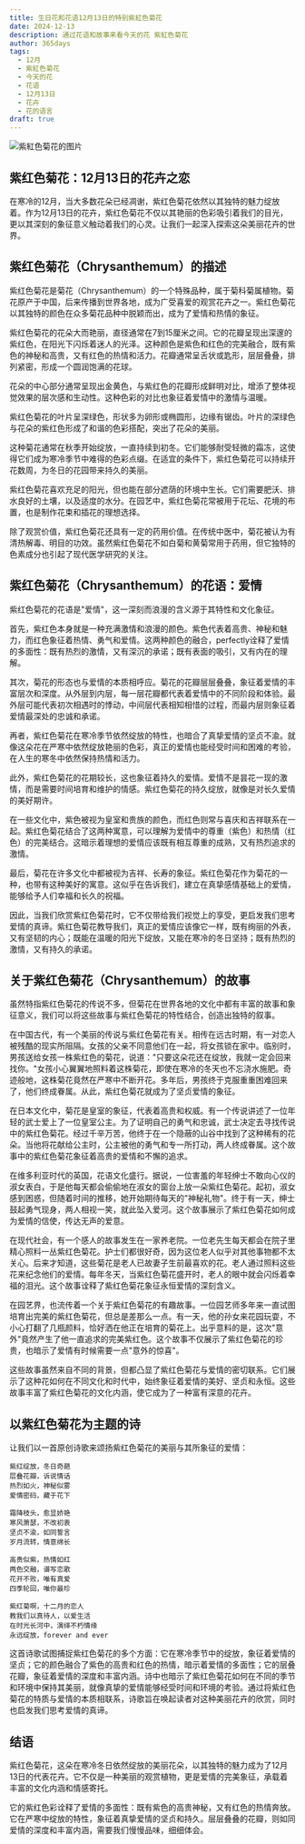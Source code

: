 ```yaml
---
title: 生日花和花语12月13日的特别紫紅色菊花
date: 2024-12-13
description: 通过花语和故事来看今天的花 紫紅色菊花
author: 365days
tags:
  - 12月
  - 紫紅色菊花
  - 今天的花
  - 花语
  - 12月13日
  - 花卉
  - 花的语言
draft: true
---
```



![紫紅色菊花的图片](#center)


## 紫红色菊花：12月13日的花卉之恋

在寒冷的12月，当大多数花朵已经凋谢，紫红色菊花依然以其独特的魅力绽放着。作为12月13日的花卉，紫红色菊花不仅以其艳丽的色彩吸引着我们的目光，更以其深刻的象征意义触动着我们的心灵。让我们一起深入探索这朵美丽花卉的世界。

## 紫红色菊花（Chrysanthemum）的描述

紫红色菊花是菊花（Chrysanthemum）的一个特殊品种，属于菊科菊属植物。菊花原产于中国，后来传播到世界各地，成为广受喜爱的观赏花卉之一。紫红色菊花以其独特的颜色在众多菊花品种中脱颖而出，成为了爱情和热情的象征。

紫红色菊花的花朵大而艳丽，直径通常在7到15厘米之间。它的花瓣呈现出深邃的紫红色，在阳光下闪烁着迷人的光泽。这种颜色是紫色和红色的完美融合，既有紫色的神秘和高贵，又有红色的热情和活力。花瓣通常呈舌状或匙形，层层叠叠，排列紧密，形成一个圆润饱满的花球。

花朵的中心部分通常呈现出金黄色，与紫红色的花瓣形成鲜明对比，增添了整体视觉效果的层次感和生动性。这种色彩的对比也象征着爱情中的激情与温暖。

紫红色菊花的叶片呈深绿色，形状多为卵形或椭圆形，边缘有锯齿。叶片的深绿色与花朵的紫红色形成了和谐的色彩搭配，突出了花朵的美丽。

这种菊花通常在秋季开始绽放，一直持续到初冬。它们能够耐受轻微的霜冻，这使得它们成为寒冷季节中难得的色彩点缀。在适宜的条件下，紫红色菊花可以持续开花数周，为冬日的花园带来持久的美丽。

紫红色菊花喜欢充足的阳光，但也能在部分遮荫的环境中生长。它们需要肥沃、排水良好的土壤，以及适度的水分。在园艺中，紫红色菊花常被用于花坛、花境的布置，也是制作花束和插花的理想选择。

除了观赏价值，紫红色菊花还具有一定的药用价值。在传统中医中，菊花被认为有清热解毒、明目的功效。虽然紫红色菊花不如白菊和黄菊常用于药用，但它独特的色素成分也引起了现代医学研究的关注。

## 紫红色菊花（Chrysanthemum）的花语：爱情

紫红色菊花的花语是"爱情"，这一深刻而浪漫的含义源于其特性和文化象征。

首先，紫红色本身就是一种充满激情和浪漫的颜色。紫色代表着高贵、神秘和魅力，而红色象征着热情、勇气和爱情。这两种颜色的融合，perfectly诠释了爱情的多面性：既有热烈的激情，又有深沉的承诺；既有表面的吸引，又有内在的理解。

其次，菊花的形态也与爱情的本质相呼应。菊花的花瓣层层叠叠，象征着爱情的丰富层次和深度。从外层到内层，每一层花瓣都代表着爱情中的不同阶段和体验。最外层可能代表初次相遇时的悸动，中间层代表相知相惜的过程，而最内层则象征着爱情最深处的忠诚和承诺。

再者，紫红色菊花在寒冷季节依然绽放的特性，也暗合了真挚爱情的坚贞不渝。就像这朵花在严寒中依然绽放艳丽的色彩，真正的爱情也能经受时间和困难的考验，在人生的寒冬中依然保持热情和活力。

此外，紫红色菊花的花期较长，这也象征着持久的爱情。爱情不是昙花一现的激情，而是需要时间培育和维护的情感。紫红色菊花的持久绽放，就像是对长久爱情的美好期许。

在一些文化中，紫色被视为皇室和贵族的颜色，而红色则常与喜庆和吉祥联系在一起。紫红色菊花结合了这两种寓意，可以理解为爱情中的尊重（紫色）和热情（红色）的完美结合。这暗示着理想的爱情应该既有相互尊重的成熟，又有热烈追求的激情。

最后，菊花在许多文化中都被视为吉祥、长寿的象征。紫红色菊花作为菊花的一种，也带有这种美好的寓意。这似乎在告诉我们，建立在真挚感情基础上的爱情，能够给予人们幸福和长久的祝福。

因此，当我们欣赏紫红色菊花时，它不仅带给我们视觉上的享受，更启发我们思考爱情的真谛。紫红色菊花教导我们，真正的爱情应该像它一样，既有绚丽的外表，又有坚韧的内心；既能在温暖的阳光下绽放，又能在寒冷的冬日坚持；既有热烈的激情，又有持久的承诺。

## 关于紫红色菊花（Chrysanthemum）的故事

虽然特指紫红色菊花的传说不多，但菊花在世界各地的文化中都有丰富的故事和象征意义，我们可以将这些故事与紫红色菊花的特性结合，创造出独特的叙事。

在中国古代，有一个美丽的传说与紫红色菊花有关。相传在远古时期，有一对恋人被残酷的现实所阻隔。女孩的父亲不同意他们在一起，将女孩锁在家中。临别时，男孩送给女孩一株紫红色的菊花，说道："只要这朵花还在绽放，我就一定会回来找你。"女孩小心翼翼地照料着这株菊花，即使在寒冷的冬天也不忘浇水施肥。奇迹般地，这株菊花竟然在严寒中不断开花。多年后，男孩终于克服重重困难回来了，他们终成眷属。从此，紫红色菊花就成为了坚贞爱情的象征。

在日本文化中，菊花是皇室的象征，代表着高贵和权威。有一个传说讲述了一位年轻的武士爱上了一位皇室公主。为了证明自己的勇气和忠诚，武士决定去寻找传说中的紫红色菊花。经过千辛万苦，他终于在一个隐蔽的山谷中找到了这种稀有的花朵。当他将花献给公主时，公主被他的勇气和专一所打动，两人终成眷属。这个故事中的紫红色菊花象征着高贵的爱情和不懈的追求。

在维多利亚时代的英国，花语文化盛行。据说，一位害羞的年轻绅士不敢向心仪的淑女表白，于是他每天都会偷偷地在淑女的窗台上放一朵紫红色菊花。起初，淑女感到困惑，但随着时间的推移，她开始期待每天的"神秘礼物"。终于有一天，绅士鼓起勇气现身，两人相视一笑，就此坠入爱河。这个故事展示了紫红色菊花如何成为爱情的信使，传达无声的爱意。

在现代社会，有一个感人的故事发生在一家养老院。一位老先生每天都会在院子里精心照料一丛紫红色菊花。护士们都很好奇，因为这位老人似乎对其他事物都不太关心。后来才知道，这些菊花是老人已故妻子生前最喜欢的花。老人通过照料这些花来纪念他们的爱情。每年冬天，当紫红色菊花盛开时，老人的眼中就会闪烁着幸福的泪光。这个故事诠释了紫红色菊花象征永恒爱情的深刻含义。

在园艺界，也流传着一个关于紫红色菊花的有趣故事。一位园艺师多年来一直试图培育出完美的紫红色菊花，但总是差那么一点。有一天，他的孙女来花园玩耍，不小心打翻了几瓶颜料，恰好洒在他正在培育的菊花上。出乎意料的是，这次"意外"竟然产生了他一直追求的完美紫红色。这个故事不仅展示了紫红色菊花的珍贵，也暗示了爱情有时候需要一点"意外的惊喜"。

这些故事虽然来自不同的背景，但都凸显了紫红色菊花与爱情的密切联系。它们展示了这种花如何在不同文化和时代中，始终象征着爱情的美好、坚贞和永恒。这些故事丰富了紫红色菊花的文化内涵，使它成为了一种富有深意的花卉。

## 以紫红色菊花为主题的诗

让我们以一首原创诗歌来颂扬紫红色菊花的美丽与其所象征的爱情：

```
紫红绽放，冬日奇葩
层叠花瓣，诉说情话
热烈如火，神秘似雾
爱情密码，藏于花下

霜降枝头，愈显娇艳
寒风萧瑟，不改初衷
坚贞不渝，如同誓言
岁月流转，情意绵长

高贵似紫，热情如红
两色交融，谱写恋歌
花开不败，唯有真爱
四季轮回，唯你最珍

紫红菊啊，十二月的恋人
教我们以真待人，以爱生活
在时光长河中，演绎不朽情缘
永远绽放，forever and ever
```

这首诗歌试图捕捉紫红色菊花的多个方面：它在寒冷季节中的绽放，象征着爱情的坚贞；它的颜色融合了紫色的高贵和红色的热情，暗示着爱情的多面性；它的层叠花瓣，象征着爱情的深度和丰富内涵。诗中也暗示了紫红色菊花如何在不同的季节和环境中保持其美丽，就像真挚的爱情能够经受时间和环境的考验。通过将紫红色菊花的特质与爱情的本质相联系，诗歌旨在唤起读者对这种美丽花卉的欣赏，同时也启发我们思考爱情的真谛。

## 结语

紫红色菊花，这朵在寒冷冬日依然绽放的美丽花朵，以其独特的魅力成为了12月13日的代表花卉。它不仅是一种美丽的观赏植物，更是爱情的完美象征，承载着丰富的文化内涵和情感寄托。

它的紫红色彩诠释了爱情的多面性：既有紫色的高贵神秘，又有红色的热情奔放。它在严寒中绽放的特性，象征着真挚爱情的坚贞和持久。层层叠叠的花瓣，则如同爱情的深度和丰富内涵，需要我们慢慢品味，细细体会。
